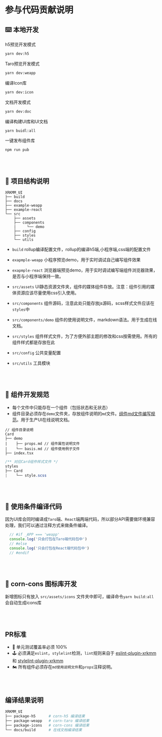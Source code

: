 # 参与代码贡献说明

## ⌨️ 本地开发

h5预览开发模式
```bash
yarn dev:h5
```

Taro预览开发模式
```bash
yarn dev:weapp
```

编译Icon库
```bash
yarn dev:icon
```

文档开发模式
```bash
yarn dev:doc
```

编译构建UI库和UI文档
```bash
yarn buidl:all
```

一键发布组件库
```bash
npm run pub
```

<br />
<br />

## 📁 项目结构说明
```
XRKMM_UI
├── build
├── docs
├── example-weapp
├── example-react
└── src
    ├── assets
    ├── components
    |     └── demo
    ├── config
    ├── styles
    └── utils
```
 - `build` rollup编译配置文件，rollup的编译h5端,小程序端,css端的配置文件

 - `exapmple-weapp` 小程序预览demo，用于实时调试自己编写组件效果

 - `exapmple-react` 浏览器端预览demo，用于实时调试编写端组件浏览器效果，是否与小程序端保持一致。

 - `src/assets` UI静态资源文件夹，组件的媒体组件存放。注意：组件引用的媒体资源应该尽量使用css引入使用。

 - `src/components` 组件源码，注意此处只能存放js源码，scss样式文件应该在`styles`中

 - `src/components/demo` 组件的使用说明文件，markdown语法。用于生成在线文档。

 - `src/styles` 组件样式文件，为了方便外部主题的修改和css按需使用。所有的组件样式都是存放在此

 - `src/config` 公共变量配置

 - `src/utils` 工具模块

<br />
<br />

## 📖 组件开发规范
 - 每个文件中只能存在一个组件（包括状态和无状态）
 - 组件目录必须存在`demo`文件夹，存放组件说明的`md`文件。[组件md文件编写规范](./COMPONENT.md)。用于生产UI在线说明文档。


```tsx
// 组件目录说明
Card
├── demo
|    ├── props.md // 组件属性说明文件
|    └── basis.md // 组件使用例子文件
├── index.tsx
```
```css
/** 对应Card组件样式文件 */
styles
├── Card
|    └── style.scss
```

<br />
<br />

## 🔨 使用条件编译代码
因为UI库会同时编译成`Taro`端、`React`端两端代码，所以部分API需要做环境兼容处理，我们可以通过注释方式来做条件编译。

```js
  // #if _APP === 'weapp'
  console.log('只会打包在Taro端代码包中')
  // #else
  console.log('只会打包在React端代码包中')
  // #endif
```
<br />
<br />

## 🐼 corn-cons 图标库开发
新增图标只有放入 `src/assets/icons` 文件夹中即可，编译命令`yarn build:all` 会自动生成icons库

<br />
<br />


## PR标准
 - 🚗 单元测试覆盖率必须 100%
 - 🕹 必须满足`eslint`，`stylelint`检测，`lint`规则来自于 [eslint-plugin-xrkmm](https://codeup.aliyun.com/xrkmm/xrk-front/xrkmm/tree/master/packages/eslint) 和 [stylelint-plugin-xrkmm](https://codeup.aliyun.com/xrkmm/xrk-front/xrkmm/tree/master/packages/stylelint)
 - 🏍 所有组件必须存在`md使用说明文件`和`props`注释说明。

<br />
<br />

## 编译结果说明
``` bash
XRKMM_UI
├── package-h5      # corn-h5 编译结果
├── package-weapp   # corn-taro 编译结果
├── package-icons   # corn-cons 编译结果
└── docs/build      # 在线文档编译结果
```

